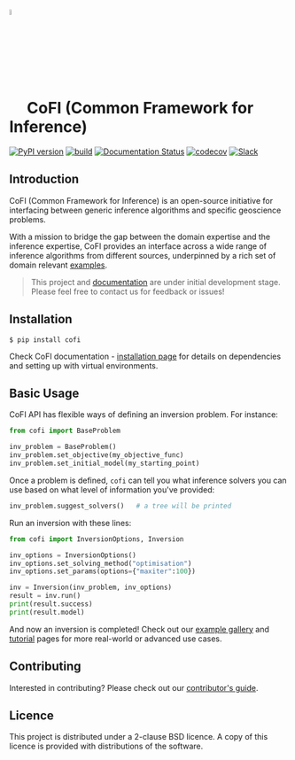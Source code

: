 

# <img src="https://raw.githubusercontent.com/inlab-geo/cofi/main/docs/_static/latte_art_cropped.png" width="5%" style="vertical-align:bottom"/> CoFI (Common Framework for Inference)


[![PyPI version](https://img.shields.io/pypi/v/cofi?logo=pypi&style=flat-square&color=bde0fe)](https://pypi.org/project/cofi/)
[![build](https://img.shields.io/github/workflow/status/inlab-geo/cofi/Build?logo=githubactions&style=flat-square&color=ccd5ae)](https://github.com/inlab-geo/cofi/actions/workflows/build_wheels.yml)
[![Documentation Status](https://img.shields.io/readthedocs/cofi?logo=readthedocs&style=flat-square&color=faedcd)](https://cofi.readthedocs.io/en/latest/?badge=latest)
[![codecov](https://img.shields.io/codecov/c/github/inlab-geo/cofi?logo=pytest&style=flat-square&token=T8R9VKM4D7&color=f7d6e0)](https://codecov.io/gh/inlab-geo/cofi)
[![Slack](https://img.shields.io/badge/Slack-inlab-4A154B?logo=slack&style=flat-square&color=cdb4db)](https://join.slack.com/t/inlab-community/shared_invite/zt-1ejny069z-v5ZyvP2tDjBR42OAu~TkHg)
<!-- [![Wheels](https://img.shields.io/pypi/wheel/cofi)](https://pypi.org/project/cofi/) -->


## Introduction

CoFI (Common Framework for Inference) is an open-source initiative for interfacing between generic inference algorithms and specific geoscience problems.

With a mission to bridge the gap between the domain expertise and the inference expertise, CoFI provides an interface across a wide range of inference algorithms from different sources, underpinned by a rich set of domain relevant [examples](https://github.com/inlab-geo/cofi-examples).

> This project and [documentation](https://cofi.readthedocs.io/en/latest/) are under initial development stage. Please feel free to contact us for feedback or issues!


## Installation

```console
$ pip install cofi
```

Check CoFI documentation - 
[installation page](https://cofi.readthedocs.io/en/latest/installation.html) 
for details on dependencies and setting up with virtual environments.

## Basic Usage

CoFI API has flexible ways of defining an inversion problem. For instance:

```python
from cofi import BaseProblem

inv_problem = BaseProblem()
inv_problem.set_objective(my_objective_func)
inv_problem.set_initial_model(my_starting_point)
```

Once a problem is defined, `cofi` can tell you what inference solvers you can use based on what level of
information you've provided:

```python
inv_problem.suggest_solvers()   # a tree will be printed
```

Run an inversion with these lines:

```python
from cofi import InversionOptions, Inversion

inv_options = InversionOptions()
inv_options.set_solving_method("optimisation")
inv_options.set_params(options={"maxiter":100})

inv = Inversion(inv_problem, inv_options)
result = inv.run()
print(result.success)
print(result.model)
```

And now an inversion is completed! Check out our [example gallery](https://cofi.readthedocs.io/en/latest/cofi-examples/utils/sphinx_gallery/generated/index.html)
and [tutorial](https://cofi.readthedocs.io/en/latest/tutorial.html) pages for more 
real-world or advanced use cases.

## Contributing

Interested in contributing? Please check out our [contributor's guide](https://cofi.readthedocs.io/en/latest/contribute.html).


## Licence

This project is distributed under a 2-clause BSD licence. A copy of this licence is 
provided with distributions of the software.
